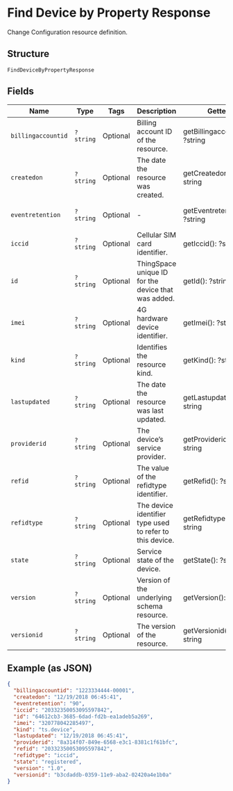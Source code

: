 
# Find Device by Property Response

Change Configuration resource definition.

## Structure

`FindDeviceByPropertyResponse`

## Fields

| Name | Type | Tags | Description | Getter | Setter |
|  --- | --- | --- | --- | --- | --- |
| `billingaccountid` | `?string` | Optional | Billing account ID of the resource. | getBillingaccountid(): ?string | setBillingaccountid(?string billingaccountid): void |
| `createdon` | `?string` | Optional | The date the resource was created. | getCreatedon(): ?string | setCreatedon(?string createdon): void |
| `eventretention` | `?string` | Optional | - | getEventretention(): ?string | setEventretention(?string eventretention): void |
| `iccid` | `?string` | Optional | Cellular SIM card identifier. | getIccid(): ?string | setIccid(?string iccid): void |
| `id` | `?string` | Optional | ThingSpace unique ID for the device that was added. | getId(): ?string | setId(?string id): void |
| `imei` | `?string` | Optional | 4G hardware device identifier. | getImei(): ?string | setImei(?string imei): void |
| `kind` | `?string` | Optional | Identifies the resource kind. | getKind(): ?string | setKind(?string kind): void |
| `lastupdated` | `?string` | Optional | The date the resource was last updated. | getLastupdated(): ?string | setLastupdated(?string lastupdated): void |
| `providerid` | `?string` | Optional | The device’s service provider. | getProviderid(): ?string | setProviderid(?string providerid): void |
| `refid` | `?string` | Optional | The value of the refidtype identifier. | getRefid(): ?string | setRefid(?string refid): void |
| `refidtype` | `?string` | Optional | The device identifier type used to refer to this device. | getRefidtype(): ?string | setRefidtype(?string refidtype): void |
| `state` | `?string` | Optional | Service state of the device. | getState(): ?string | setState(?string state): void |
| `version` | `?string` | Optional | Version of the underlying schema resource. | getVersion(): ?string | setVersion(?string version): void |
| `versionid` | `?string` | Optional | The version of the resource. | getVersionid(): ?string | setVersionid(?string versionid): void |

## Example (as JSON)

```json
{
  "billingaccountid": "1223334444-00001",
  "createdon": "12/19/2018 06:45:41",
  "eventretention": "90",
  "iccid": "20332350053095597842",
  "id": "64612cb3-3685-6dad-fd2b-ea1adeb5a269",
  "imei": "320778042285497",
  "kind": "ts.device",
  "lastupdated": "12/19/2018 06:45:41",
  "providerid": "8a314f07-849e-6568-e3c1-8381c1f61bfc",
  "refid": "20332350053095597842",
  "refidtype": "iccid",
  "state": "registered",
  "version": "1.0",
  "versionid": "b3cdaddb-0359-11e9-aba2-02420a4e1b0a"
}
```

